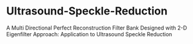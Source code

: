 # Ultrasound-Speckle-Reduction
A Multi Directional Perfect Reconstruction Filter Bank Designed with 2-D Eigenfilter Approach: Application to Ultrasound Speckle Reduction
